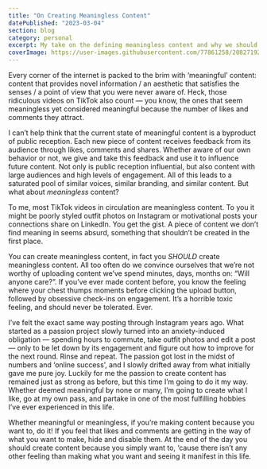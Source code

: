```yaml
---
title: "On Creating Meaningless Content"
datePublished: "2023-03-04"
section: blog
category: personal
excerpt: My take on the defining meaningless content and why we should make it more often.
coverImage: https://user-images.githubusercontent.com/77861258/208271929-cfc03d67-4089-4ad1-91a3-1deb3e30b57d.jpg
---
```


Every corner of the internet is packed to the brim with ‘meaningful’ content: content that provides novel information / an aesthetic that satisfies the senses / a point of view that you were never aware of. Heck, those ridiculous videos on TikTok also count — you know, the ones that seem meaningless yet considered meaningful because the number of likes and comments they attract.

I can’t help think that the current state of meaningful content is a byproduct of public reception. Each new piece of content receives feedback from its audience through likes, comments and shares. Whether aware of our own behavior or not, we give and take this feedback and use it to influence future content. Not only is public reception influential, but also content with large audiences and high levels of engagement. All of this leads to a saturated pool of similar voices, similar branding, and similar content. But what about _meaningless_ content?

To me, most TikTok videos in circulation are meaningless content. To you it might be poorly styled outfit photos on Instagram or motivational posts your connections share on LinkedIn. You get the gist. A piece of content we don’t find meaning in seems absurd, something that shouldn’t be created in the first place.

You can create meaningless content, in fact you _SHOULD_ create meaningless content. All too often do we convince ourselves that we’re not worthy of uploading content we’ve spend minutes, days, months on: “Will anyone care?”. If you’ve ever made content before, you know the feeling where your chest thumps moments before clicking the upload button, followed by obsessive check-ins on engagement. It’s a horrible toxic feeling, and should never be tolerated. Ever.

I’ve felt the exact same way posting through Instagram years ago. What started as a passion project slowly turned into an anxiety-induced obligation — spending hours to commute, take outfit photos and edit a post — only to be let down by its engagement and figure out how to improve for the next round. Rinse and repeat. The passion got lost in the midst of numbers and ‘online success’, and I slowly drifted away from what initially gave me pure joy. Luckily for me the passion to create content has remained just as strong as before, but this time I’m going to do it my way. Whether deemed meaningful by none or many, I’m going to create what I like, go at my own pass, and partake in one of the most fulfilling hobbies I’ve ever experienced in this life.

Whether meaningful or meaningless, if you’re making content because you want to, do it! If you feel that likes and comments are getting in the way of what you want to make, hide and disable them. At the end of the day you should create content because you simply want to, ‘cause there isn’t any other feeling than making what you want and seeing it manifest in this life.
